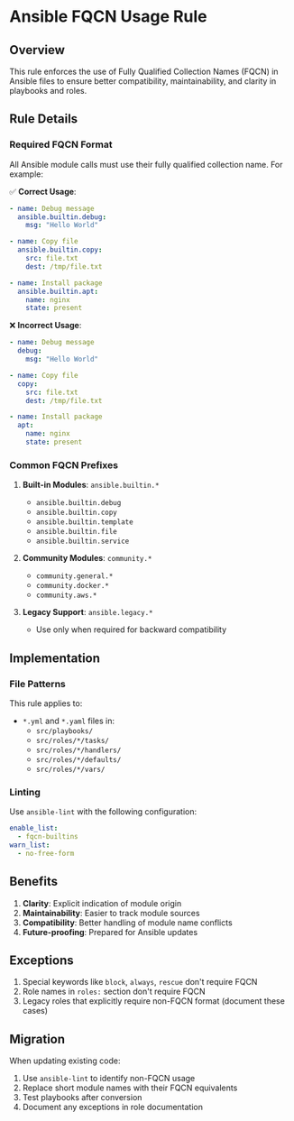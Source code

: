 # Ansible FQCN Usage Rule

## Overview

This rule enforces the use of Fully Qualified Collection Names (FQCN) in Ansible
files to ensure better compatibility, maintainability, and clarity in playbooks
and roles.

## Rule Details

### Required FQCN Format

All Ansible module calls must use their fully qualified collection name. For
example:

✅ **Correct Usage**:

```yaml
- name: Debug message
  ansible.builtin.debug:
    msg: "Hello World"

- name: Copy file
  ansible.builtin.copy:
    src: file.txt
    dest: /tmp/file.txt

- name: Install package
  ansible.builtin.apt:
    name: nginx
    state: present
```

❌ **Incorrect Usage**:

```yaml
- name: Debug message
  debug:
    msg: "Hello World"

- name: Copy file
  copy:
    src: file.txt
    dest: /tmp/file.txt

- name: Install package
  apt:
    name: nginx
    state: present
```

### Common FQCN Prefixes

1. **Built-in Modules**: `ansible.builtin.*`

   - `ansible.builtin.debug`
   - `ansible.builtin.copy`
   - `ansible.builtin.template`
   - `ansible.builtin.file`
   - `ansible.builtin.service`

2. **Community Modules**: `community.*`

   - `community.general.*`
   - `community.docker.*`
   - `community.aws.*`

3. **Legacy Support**: `ansible.legacy.*`

   - Use only when required for backward compatibility

## Implementation

### File Patterns

This rule applies to:

- `*.yml` and `*.yaml` files in:
  - `src/playbooks/`
  - `src/roles/*/tasks/`
  - `src/roles/*/handlers/`
  - `src/roles/*/defaults/`
  - `src/roles/*/vars/`

### Linting

Use `ansible-lint` with the following configuration:

```yaml
enable_list:
  - fqcn-builtins
warn_list:
  - no-free-form
```

## Benefits

1. **Clarity**: Explicit indication of module origin
2. **Maintainability**: Easier to track module sources
3. **Compatibility**: Better handling of module name conflicts
4. **Future-proofing**: Prepared for Ansible updates

## Exceptions

1. Special keywords like `block`, `always`, `rescue` don't require FQCN
2. Role names in `roles:` section don't require FQCN
3. Legacy roles that explicitly require non-FQCN format (document these cases)

## Migration

When updating existing code:

1. Use `ansible-lint` to identify non-FQCN usage
2. Replace short module names with their FQCN equivalents
3. Test playbooks after conversion
4. Document any exceptions in role documentation
